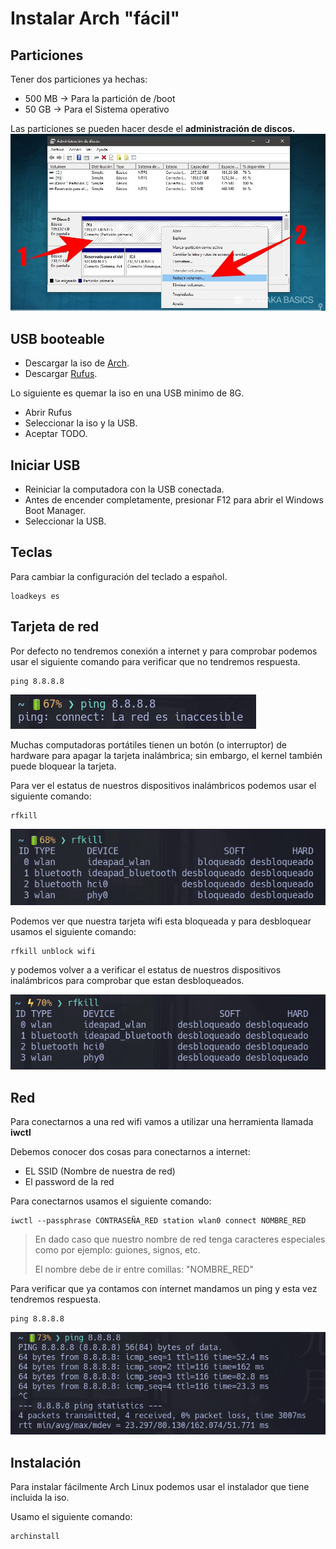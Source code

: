 # Instalar Arch "fácil"

## Particiones

Tener dos particiones ya hechas:

- 500 MB -> Para la partición de /boot
- 50 GB -> Para el Sistema operativo

Las particiones se pueden hacer desde el **administración de discos.**
![Windows](Win.jpg)

## USB booteable

- Descargar la iso de [Arch](https://archlinux.org/download/).
- Descargar [Rufus](https://rufus.ie/es/).

Lo siguiente es quemar la iso en una USB minimo de 8G.

- Abrir Rufus
- Seleccionar la iso y la USB.
- Aceptar TODO.

## Iniciar USB 

- Reiniciar la computadora con la USB conectada.
- Antes de encender completamente, presionar F12 para abrir el Windows Boot Manager.
- Seleccionar la USB.

## Teclas

Para cambiar la configuración del teclado a español.

```
loadkeys es
```
## Tarjeta de red

Por defecto no tendremos conexión a internet y para comprobar podemos usar el siguiente comando para verificar que no tendremos respuesta.

```
ping 8.8.8.8
```

![PingNO](PingNo.png)

Muchas computadoras portátiles tienen un botón (o interruptor) de hardware para apagar la tarjeta inalámbrica; sin embargo, el kernel también puede bloquear la tarjeta. 

Para ver el estatus de nuestros dispositivos inalámbricos podemos usar el siguiente comando:

```
rfkill
```
 ![Red](RedBlo.png)

Podemos ver que nuestra tarjeta wifi esta bloqueada y para desbloquear usamos el siguiente comando:

```
rfkill unblock wifi
```

y podemos volver a a verificar el estatus de nuestros dispositivos inalámbricos para comprobar que estan desbloqueados.

![Red](RedU.png)

## Red

Para conectarnos a una red wifi vamos a utilizar una herramienta llamada **iwctl**

Debemos conocer dos cosas para conectarnos a internet:

- EL SSID (Nombre de nuestra de red)
- El password de la red

Para conectarnos usamos el siguiente comando:

```
iwctl --passphrase CONTRASEÑA_RED station wlan0 connect NOMBRE_RED
```

> En dado caso que nuestro nombre de red tenga caracteres especiales como por ejemplo: guiones, signos, etc.
>
> El nombre debe de ir entre comillas: "NOMBRE_RED"

Para verificar que ya contamos con internet mandamos un ping y esta vez tendremos respuesta.

```
ping 8.8.8.8
```
![Ping](Ping.png)

## Instalación 

Para instalar fácilmente Arch Linux podemos usar el instalador que tiene incluida la iso.

Usamo el siguiente comando:

```
archinstall
```

